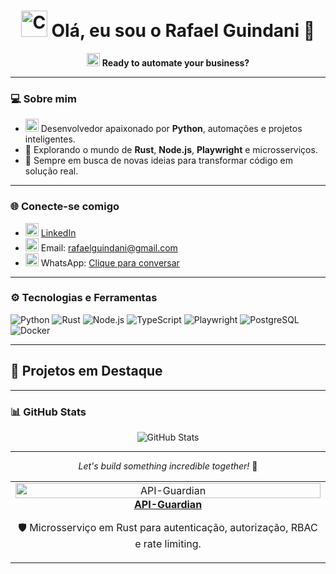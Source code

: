 <h1 align="center">
  <img src="https://cdn-icons-png.flaticon.com/128/3891/3891140.png" width="42" alt="Code" />
  Olá, eu sou o Rafael Guindani 👋
</h1>

<p align="center">
  <img src="https://cdn-icons-png.flaticon.com/128/4712/4712222.png" width="21" alt="Bot" />
  <strong>Ready to automate your business?</strong>
</p>

---

### 💻 Sobre mim

- <img src="https://cdn-icons-png.flaticon.com/128/1387/1387537.png" width="21" alt="Python" /> Desenvolvedor apaixonado por **Python**, automações e projetos inteligentes.
- 🚀 Explorando o mundo de **Rust**, **Node.js**, **Playwright** e microsserviços.
- 🧠 Sempre em busca de novas ideias para transformar código em solução real.

---

### 🌐 Conecte-se comigo

- <img src="https://cdn-icons-png.flaticon.com/128/2504/2504923.png" width="21" alt="LinkedIn" /> [LinkedIn](https://www.linkedin.com/in/rafaelguindani/)
- <img src="https://cdn-icons-png.flaticon.com/128/2504/2504727.png" width="21" alt="Gmail" /> Email: [rafaelguindani@gmail.com](mailto:rafaelguindani@gmail.com)
- <img src="https://cdn-icons-png.flaticon.com/512/3992/3992601.png" width="21" alt="WhatsApp" /> WhatsApp: [Clique para conversar](https://wa.me/5541995193032)

---

### ⚙️ Tecnologias e Ferramentas

![Python](https://img.shields.io/badge/-Python-3776AB?logo=python&logoColor=white&style=flat-square)
![Rust](https://img.shields.io/badge/-Rust-000000?logo=rust&logoColor=white&style=flat-square)
![Node.js](https://img.shields.io/badge/-Node.js-339933?logo=node.js&logoColor=white&style=flat-square)
![TypeScript](https://img.shields.io/badge/-TypeScript-3178C6?logo=typescript&logoColor=white&style=flat-square)
![Playwright](https://img.shields.io/badge/-Playwright-2EAD33?logo=playwright&logoColor=white&style=flat-square)
![PostgreSQL](https://img.shields.io/badge/-PostgreSQL-336791?logo=postgresql&logoColor=white&style=flat-square)
![Docker](https://img.shields.io/badge/-Docker-2496ED?logo=docker&logoColor=white&style=flat-square)

---

## 🚀 Projetos em Destaque

<table>
  <tr>
    <td align="center" width="33%">
      <a href="https://github.com/Dmndcode/API-Guardian" target="_blank">
        <img src="https://raw.githubusercontent.com/Dmndcode/API-Guardian/main/.github/preview.png" width="100%" alt="API-Guardian"/><br/>
        <strong>API-Guardian</strong>
      </a>
      <p>🛡️ Microsserviço em Rust para autenticação, autorização, RBAC e rate limiting.</p>
    </td>

---

### 📊 GitHub Stats

<p align="center">
  <img src="https://github-readme-stats.vercel.app/api?username=Dmndcode&show_icons=true&theme=radical" alt="GitHub Stats" />
</p>

---

<p align="center">
  <em>Let's build something incredible together!</em> 🚀
</p>
